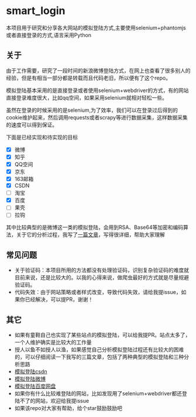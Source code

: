 # smart_login
本项目用于研究和分享各大网站的模拟登陆方式,主要使用selenium+phantomjs或者直接登录的方式,语言采用Python


## 关于

由于工作需要，研究了一段时间的新浪微博登陆方式，在网上也查看了很多别人的经验，但是有相当一部分都是转载而且代码老旧，所以便有了这个repo。

模拟登陆基本采用的是直接登录或者使用selenium+webdriver的方式，有的网站直接登录难度很大，比如qq空间，如果采用selenium就相对轻松一些。

虽然在登录的时候采用的是selenium,为了效率，我们可以在登录过后得到的cookie维护起来，然后调用requests或者scrapy等进行数据采集，这样数据采集的速度可以得到保证。

下面是已经实现和待实现的目标

- [x] 微博
- [x] 知乎
- [x] QQ空间
- [x] 京东
- [x] 163邮箱
- [x] CSDN
- [ ] 淘宝
- [x] 百度
- [ ] 果壳
- [ ] 拉钩

其中比较典型的是微博这一类的模拟登陆，会用到RSA、Base64等加密和编码算法，关于它的分析过程，我写了[一篇文章](http://www.jianshu.com/p/816594c83c74)，写得很详细，帮助大家理解

## 常见问题

- 关于验证码：本项目所用的方法都没有处理验证码，识别复杂验证码的难度就目前来说，还是比较大的。以我的心得来说，做爬虫最好的方式就是尽量规避验证码。
- 代码失效：由于网站策略或者样式改变，导致代码失效，请给我提issue，如果你已经解决，可以提PR，谢谢！

## 其它

- 如果有童鞋自己也实现了某些站点的模拟登陆，可以给我提PR。站点太多了，一个人维护确实是比较大的工作量
- 授人以鱼不如授人以渔，如果感觉自己分析模拟登陆过程还有比较大的困难的，可以仔细阅读一下我写的三篇文章，包括了两种典型的模拟登陆和三种分析思路
 - [模拟登陆csdn](http://www.rookiefly.cn/detail/65)
 - [模拟登陆微博](http://www.jianshu.com/p/816594c83c74)
 - [模拟登陆百度网盘](http://www.jianshu.com/p/efcf030e68c5)
- 如果你有什么比较难登陆的网站，比如发现用了selenium+webdriver都还登陆不了的网站，欢迎给我提issue
- 如果该repo对大家有帮助，给个star鼓励鼓励吧